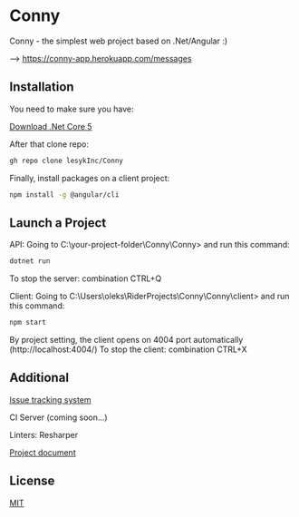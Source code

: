 # Conny

Conny - the simplest web project based on .Net/Angular :)

--> https://conny-app.herokuapp.com/messages

## Installation

You need to make sure you have:

[Download .Net Core 5](https://dotnet.microsoft.com/download/dotnet/5.0)

After that clone repo:

```bash
gh repo clone lesykInc/Conny
```

Finally, install packages on a client project:

```bash
npm install -g @angular/cli
```

## Launch a Project

API:
Going to C:\your-project-folder\Conny\Conny> and run this command:  
```bash
dotnet run
```
To stop the server: combination CTRL+Q

Client:
Going to C:\Users\oleks\RiderProjects\Conny\Conny\client> and run this command:
```bash
npm start
```
By project setting, the client opens on 4004 port automatically (http://localhost:4004/)
To stop the client: combination CTRL+X


## Additional
[Issue tracking system](https://kanbanflow.com/board/3ErBXyD)

CI Server (coming soon...)

Linters: Resharper

[Project document](https://docs.google.com/document/d/1ezqHW2PpMDcvJ4PadTuHkiiFIfjEx6zvjQNgBs2dDqY/edit)

## License
[MIT](https://choosealicense.com/licenses/mit/)
